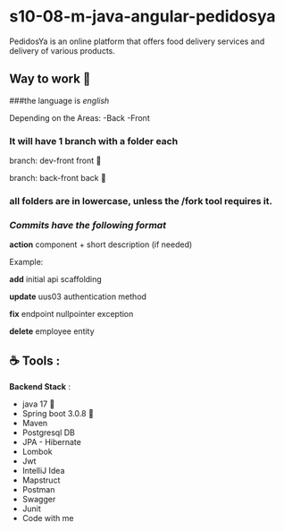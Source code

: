 # s10-08-m-java-angular-pedidosya
PedidosYa is an online platform that offers food delivery services and delivery of various products.

## Way to work :100:

###the language is _english_

Depending on the Areas:
  -Back
  -Front

### It will have 1 branch with a folder each

branch: dev-front
front :open_file_folder:

branch: back-front
back :open_file_folder:

### all folders are in lowercase, unless the /fork tool requires it.

### _Commits have the following format_

  **action** component + short description (if needed)

  Example:

  **add** initial api scaffolding
  
  **update** uus03 authentication method

  **fix** endpoint nullpointer exception

  **delete** employee entity

##  :coffee: __**Tools**__ :

**Backend Stack** :
  - java 17 :penguin:
  - Spring boot 3.0.8 :leaves:
  - Maven
  - Postgresql DB
  - JPA - Hibernate
  - Lombok
  - Jwt
  - IntelliJ Idea
  - Mapstruct
  - Postman
  - Swagger
  - Junit
  - Code with me 

    

  
